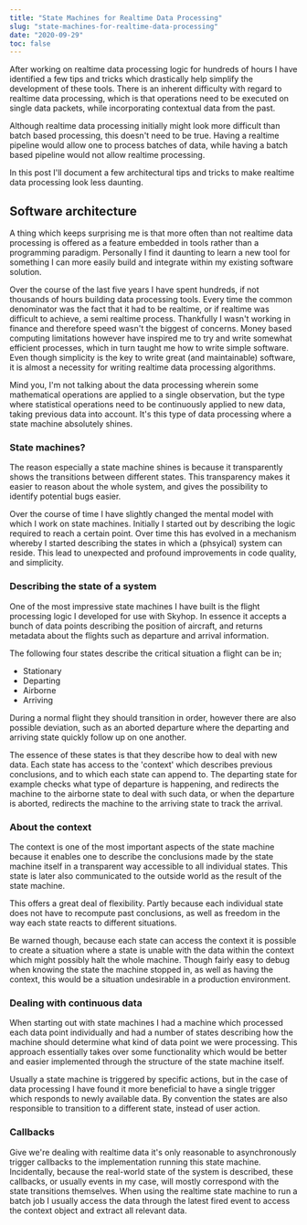 ```yaml
---
title: "State Machines for Realtime Data Processing"
slug: "state-machines-for-realtime-data-processing"
date: "2020-09-29"
toc: false
---
```


After working on realtime data processing logic for hundreds of hours I have identified a few tips and tricks which drastically help simplify the development of these tools. There is an inherent difficulty with regard to realtime data processing, which is that operations need to be executed on single data packets, while incorporating contextual data from the past.

Although realtime data processing initially might look more difficult than batch based processing, this doesn't need to be true. Having a realtime pipeline would allow one to process batches of data, while having a batch based pipeline would not allow realtime processing.

In this post I'll document a few architectural tips and tricks to make realtime data processing look less daunting.


## Software architecture

A thing which keeps surprising me is that more often than not realtime data processing is offered as a feature embedded in tools rather than a programming paradigm. Personally I find it daunting to learn a new tool for something I can more easily build and integrate within my existing software solution.

Over the course of the last five years I have spent hundreds, if not thousands of hours building data processing tools. Every time the common denominator was the fact that it had to be realtime, or if realtime was difficult to achieve, a semi realtime process. Thankfully I wasn't working in finance and therefore speed wasn't the biggest of concerns. Money based computing limitations however have inspired me to try and write somewhat efficient processes, which in turn taught me how to write simple software. Even though simplicity is the key to write great (and maintainable) software, it is almost a necessity for writing realtime data processing algorithms.

Mind you, I'm not talking about the data processing wherein some mathematical operations are applied to a single observation, but the type where statistical operations need to be continuously applied to new data, taking previous data into account. It's this type of data processing where a state machine absolutely shines.

### State machines?

The reason especially a state machine shines is because it transparently shows the transitions between different states. This transparency makes it easier to reason about the whole system, and gives the possibility to identify potential bugs easier.

Over the course of time I have slightly changed the mental model with which I work on state machines. Initially I started out by describing the logic required to reach a certain point. Over time this has evolved in a mechanism whereby I started describing the states in which a (phsyical) system can reside. This lead to unexpected and profound improvements in code quality, and simplicity.

### Describing the state of a system

One of the most impressive state machines I have built is the flight processing logic I developed for use with Skyhop. In essence it accepts a bunch of data points describing the position of aircraft, and returns metadata about the flights such as departure and arrival information.

The following four states describe the critical situation a flight can be in;

- Stationary
- Departing
- Airborne
- Arriving

During a normal flight they should transition in order, however there are also possible deviation, such as an aborted departure where the departing and arriving state quickly follow up on one another.

The essence of these states is that they describe how to deal with new data. Each state has access to the 'context' which describes previous conclusions, and to which each state can append to. The departing state for example checks what type of departure is happening, and redirects the machine to the airborne state to deal with such data, or when the departure is aborted, redirects the machine to the arriving state to track the arrival.

### About the context

The context is one of the most important aspects of the state machine because it enables one to describe the conclusions made by the state machine itself in a transparent way accessible to all individual states. This state is later also communicated to the outside world as the result of the state machine.

This offers a great deal of flexibility. Partly because each individual state does not have to recompute past conclusions, as well as freedom in the way each state reacts to different situations.

Be warned though, because each state can access the context it is possible to create a situation where a state is unable with the data within the context which might possibly halt the whole machine. Though fairly easy to debug when knowing the state the machine stopped in, as well as having the context, this would be a situation undesirable in a production environment.

### Dealing with continuous data

When starting out with state machines I had a machine which processed each data point individually and had a number of states describing how the machine should determine what kind of data point we were processing. This approach essentially takes over some functionality which would be better and easier implemented through the structure of the state machine itself.

Usually a state machine is triggered by specific actions, but in the case of data processing I have found it more beneficial to have a single trigger which responds to newly available data. By convention the states are also responsible to transition to a different state, instead of user action.

### Callbacks

Give we're dealing with realtime data it's only reasonable to asynchronously trigger callbacks to the implementation running this state machine. Incidentally, because the real-world state of the system is described, these callbacks, or usually events in my case, will mostly correspond with the state transitions themselves. When using the realtime state machine to run a batch job I usually access the data through the latest fired event to access the context object and extract all relevant data.

